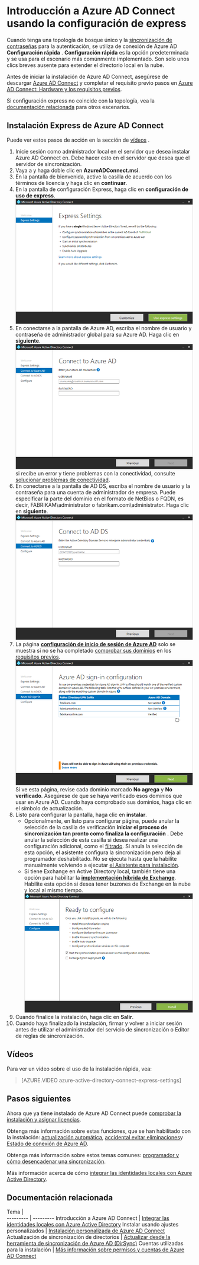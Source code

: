 <properties
    pageTitle="Azure AD Connect: Introducción con configuración express | Microsoft Azure"
    description="Obtenga información sobre cómo descargar, instalar y ejecutar al Asistente de configuración de Azure AD Connect."
    services="active-directory"
    documentationCenter=""
    authors="andkjell"
    manager="femila"
    editor="curtand"/>

<tags
    ms.service="active-directory"
    ms.workload="identity"
    ms.tgt_pltfrm="na"
    ms.devlang="na"
    ms.topic="get-started-article"
    ms.date="09/13/2016"
    ms.author="billmath"/>

# <a name="getting-started-with-azure-ad-connect-using-express-settings"></a>Introducción a Azure AD Connect usando la configuración de express
Cuando tenga una topología de bosque único y la [sincronización de contraseñas](../active-directory-aadconnectsync-implement-password-synchronization.md) para la autenticación, se utiliza de conexión de Azure AD **Configuración rápida** . **Configuración rápida** es la opción predeterminada y se usa para el escenario más comúnmente implementado. Son solo unos clics breves ausente para extender el directorio local en la nube.

Antes de iniciar la instalación de Azure AD Connect, asegúrese de descargar [Azure AD Connect](http://go.microsoft.com/fwlink/?LinkId=615771) y completar el requisito previo pasos en [Azure AD Connect: Hardware y los requisitos previos](../active-directory-aadconnect-prerequisites.md).

Si configuración express no coincide con la topología, vea la [documentación relacionada](#related-documentation) para otros escenarios.

## <a name="express-installation-of-azure-ad-connect"></a>Instalación Express de Azure AD Connect
Puede ver estos pasos de acción en la sección de [vídeos](#videos) .

1. Inicie sesión como administrador local en el servidor que desea instalar Azure AD Connect en. Debe hacer esto en el servidor que desea que el servidor de sincronización.
2. Vaya a y haga doble clic en **AzureADConnect.msi**.
3. En la pantalla de bienvenida, active la casilla de acuerdo con los términos de licencia y haga clic en **continuar**.  
4. En la pantalla de configuración Express, haga clic en **configuración de uso de express**.  
![Bienvenido a Azure AD conectar](./media/active-directory-aadconnect-get-started-express/express.png)
5. En conectarse a la pantalla de Azure AD, escriba el nombre de usuario y contraseña de administrador global para su Azure AD. Haga clic en **siguiente**.  
![Conectarse a Azure AD](./media/active-directory-aadconnect-get-started-express/connectaad.png) si recibe un error y tiene problemas con la conectividad, consulte [solucionar problemas de conectividad](../active-directory-aadconnect-troubleshoot-connectivity.md).
6. En conectarse a la pantalla de AD DS, escriba el nombre de usuario y la contraseña para una cuenta de administrador de empresa. Puede especificar la parte del dominio en el formato de NetBios o FQDN, es decir, FABRIKAM\administrator o fabrikam.com\administrator. Haga clic en **siguiente**.  
![Conectar con AD DS](./media/active-directory-aadconnect-get-started-express/connectad.png)
7. La página [**configuración de inicio de sesión de Azure AD**](../active-directory-aadconnect-user-signin.md#azure-ad-sign-in-configuration) solo se muestra si no se ha completado [comprobar sus dominios](../active-directory-add-domain.md) en los [requisitos previos](../active-directory-aadconnect-prerequisites.md).
![Dominios no verificadas](./media/active-directory-aadconnect-get-started-express/unverifieddomain.png)  
Si ve esta página, revise cada dominio marcado **No agrega** y **No verificado**. Asegúrese de que se haya verificado esos dominios que usar en Azure AD. Cuando haya comprobado sus dominios, haga clic en el símbolo de actualización.
8. Listo para configurar la pantalla, haga clic en **instalar**.
    - Opcionalmente, en listo para configurar página, puede anular la selección de la casilla de verificación **iniciar el proceso de sincronización tan pronto como finaliza la configuración** . Debe anular la selección de esta casilla si desea realizar una configuración adicional, como el [filtrado](../active-directory-aadconnectsync-configure-filtering.md). Si anula la selección de esta opción, el asistente configura la sincronización pero deja al programador deshabilitado. No se ejecuta hasta que la habilite manualmente volviendo a ejecutar [el Asistente para instalación](../active-directory-aadconnectsync-installation-wizard.md).
    - Si tiene Exchange en Active Directory local, también tiene una opción para habilitar la [**implementación híbrida de Exchange**](https://technet.microsoft.com/library/jj200581.aspx). Habilite esta opción si desea tener buzones de Exchange en la nube y local al mismo tiempo.
![¿Está listo para configurar Azure AD Connect](./media/active-directory-aadconnect-get-started-express/readytoconfigure.png)
9. Cuando finalice la instalación, haga clic en **Salir**.
10. Cuando haya finalizado la instalación, firmar y volver a iniciar sesión antes de utilizar el administrador del servicio de sincronización o Editor de reglas de sincronización.

## <a name="videos"></a>Vídeos

Para ver un vídeo sobre el uso de la instalación rápida, vea:

>[AZURE.VIDEO azure-active-directory-connect-express-settings]

## <a name="next-steps"></a>Pasos siguientes
Ahora que ya tiene instalado de Azure AD Connect puede [comprobar la instalación y asignar licencias](../active-directory-aadconnect-whats-next.md).

Obtenga más información sobre estas funciones, que se han habilitado con la instalación: [actualización automática](../active-directory-aadconnect-feature-automatic-upgrade.md), [accidental evitar eliminaciones](../active-directory-aadconnectsync-feature-prevent-accidental-deletes.md)y [Estado de conexión de Azure AD](../active-directory-aadconnect-health-sync.md).

Obtenga más información sobre estos temas comunes: [programador y cómo desencadenar una sincronización](../active-directory-aadconnectsync-feature-scheduler.md).

Más información acerca de cómo [integrar las identidades locales con Azure Active Directory](../active-directory-aadconnect.md).

## <a name="related-documentation"></a>Documentación relacionada

Tema |  
--------- | ---------
Introducción a Azure AD Connect | [Integrar las identidades locales con Azure Active Directory](../active-directory-aadconnect.md)
Instalar usando ajustes personalizados | [Instalación personalizada de Azure AD Connect](active-directory-aadconnect-get-started-custom.md)
Actualización de sincronización de directorios | [Actualizar desde la herramienta de sincronización de Azure AD (DirSync)](active-directory-aadconnect-dirsync-upgrade-get-started.md)
Cuentas utilizadas para la instalación | [Más información sobre permisos y cuentas de Azure AD Connect](active-directory-aadconnect-accounts-permissions.md)
